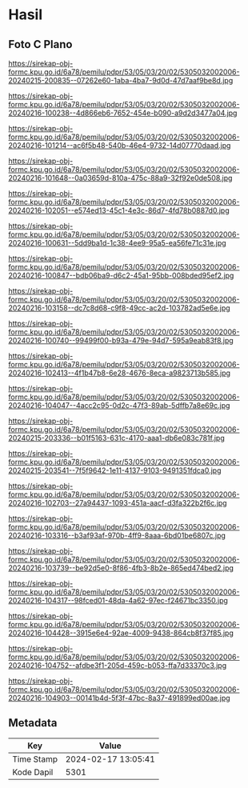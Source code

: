 # Hasil

## Foto C Plano

https://sirekap-obj-formc.kpu.go.id/6a78/pemilu/pdpr/53/05/03/20/02/5305032002006-20240215-200835--07262e60-1aba-4ba7-9d0d-47d7aaf9be8d.jpg

https://sirekap-obj-formc.kpu.go.id/6a78/pemilu/pdpr/53/05/03/20/02/5305032002006-20240216-100238--4d866eb6-7652-454e-b090-a9d2d3477a04.jpg

https://sirekap-obj-formc.kpu.go.id/6a78/pemilu/pdpr/53/05/03/20/02/5305032002006-20240216-101214--ac6f5b48-540b-46e4-9732-14d07770daad.jpg

https://sirekap-obj-formc.kpu.go.id/6a78/pemilu/pdpr/53/05/03/20/02/5305032002006-20240216-101648--0a03659d-810a-475c-88a9-32f92e0de508.jpg

https://sirekap-obj-formc.kpu.go.id/6a78/pemilu/pdpr/53/05/03/20/02/5305032002006-20240216-102051--e574ed13-45c1-4e3c-86d7-4fd78b0887d0.jpg

https://sirekap-obj-formc.kpu.go.id/6a78/pemilu/pdpr/53/05/03/20/02/5305032002006-20240216-100631--5dd9ba1d-1c38-4ee9-95a5-ea56fe71c31e.jpg

https://sirekap-obj-formc.kpu.go.id/6a78/pemilu/pdpr/53/05/03/20/02/5305032002006-20240216-100847--bdb06ba9-d6c2-45a1-95bb-008bded95ef2.jpg

https://sirekap-obj-formc.kpu.go.id/6a78/pemilu/pdpr/53/05/03/20/02/5305032002006-20240216-103158--dc7c8d68-c9f8-49cc-ac2d-103782ad5e6e.jpg

https://sirekap-obj-formc.kpu.go.id/6a78/pemilu/pdpr/53/05/03/20/02/5305032002006-20240216-100740--99499f00-b93a-479e-94d7-595a9eab83f8.jpg

https://sirekap-obj-formc.kpu.go.id/6a78/pemilu/pdpr/53/05/03/20/02/5305032002006-20240216-102413--4f1b47b8-6e28-4676-8eca-a9823713b585.jpg

https://sirekap-obj-formc.kpu.go.id/6a78/pemilu/pdpr/53/05/03/20/02/5305032002006-20240216-104047--4acc2c95-0d2c-47f3-89ab-5dffb7a8e69c.jpg

https://sirekap-obj-formc.kpu.go.id/6a78/pemilu/pdpr/53/05/03/20/02/5305032002006-20240215-203336--b01f5163-631c-4170-aaa1-db6e083c781f.jpg

https://sirekap-obj-formc.kpu.go.id/6a78/pemilu/pdpr/53/05/03/20/02/5305032002006-20240215-203541--7f5f9642-1e11-4137-9103-9491351fdca0.jpg

https://sirekap-obj-formc.kpu.go.id/6a78/pemilu/pdpr/53/05/03/20/02/5305032002006-20240216-102703--27a94437-1093-451a-aacf-d3fa322b2f6c.jpg

https://sirekap-obj-formc.kpu.go.id/6a78/pemilu/pdpr/53/05/03/20/02/5305032002006-20240216-103316--b3af93af-970b-4ff9-8aaa-6bd01be6807c.jpg

https://sirekap-obj-formc.kpu.go.id/6a78/pemilu/pdpr/53/05/03/20/02/5305032002006-20240216-103739--be92d5e0-8f86-4fb3-8b2e-865ed474bed2.jpg

https://sirekap-obj-formc.kpu.go.id/6a78/pemilu/pdpr/53/05/03/20/02/5305032002006-20240216-104317--98fced01-48da-4a62-97ec-f24671bc3350.jpg

https://sirekap-obj-formc.kpu.go.id/6a78/pemilu/pdpr/53/05/03/20/02/5305032002006-20240216-104428--3915e6e4-92ae-4009-9438-864cb8f37f85.jpg

https://sirekap-obj-formc.kpu.go.id/6a78/pemilu/pdpr/53/05/03/20/02/5305032002006-20240216-104752--afdbe3f1-205d-459c-b053-ffa7d33370c3.jpg

https://sirekap-obj-formc.kpu.go.id/6a78/pemilu/pdpr/53/05/03/20/02/5305032002006-20240216-104903--00141b4d-5f3f-47bc-8a37-491899ed00ae.jpg


## Metadata

| Key        | Value               |
| ---------- | ------------------- |
| Time Stamp | 2024-02-17 13:05:41 |
| Kode Dapil | 5301                |



